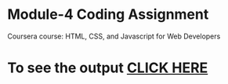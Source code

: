 

# Module-4 Coding Assignment

Coursera course: HTML, CSS, and Javascript for Web Developers

# To see the output [CLICK HERE](https://github.com/Prathap-13/module4.github.io/blob/main/index.html)


